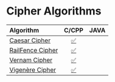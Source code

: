 # Cipher Algorithms

| Algorithm | C/CPP | JAVA |
|:--------------|:----------------:|:----------------:|
| [Caesar Cipher](http://www.algolist.net/Algorithms/Sorting/Bubble_sort) | [:white_check_mark:](Algorithms/Sorting/BubbleSort.cpp) |  |
| [RailFence Cipher](http://www.algolist.net/Algorithms/Sorting/Bubble_sort) | [:white_check_mark:](Algorithms/Sorting/BubbleSort.cpp) | |
| [Vernam Cipher](http://www.algolist.net/Algorithms/Sorting/Bubble_sort) | [:white_check_mark:](Algorithms/Sorting/BubbleSort.cpp) |  |
| [Vigenère Cipher](http://www.algolist.net/Algorithms/Sorting/Bubble_sort) | [:white_check_mark:](Algorithms/Sorting/BubbleSort.cpp) |  |
